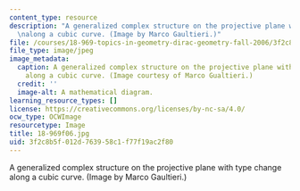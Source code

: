 ```yaml
---
content_type: resource
description: "A generalized complex structure on the projective plane with type change\r\
  \nalong a cubic curve. (Image by Marco Gaultieri.)"
file: /courses/18-969-topics-in-geometry-dirac-geometry-fall-2006/3f2c8b5f012d763958c1f77f19ac2f80_18-969f06.jpg
file_type: image/jpeg
image_metadata:
  caption: A generalized complex structure on the projective plane with type change
    along a cubic curve. (Image courtesy of Marco Gualtieri.)
  credit: ''
  image-alt: A mathematical diagram.
learning_resource_types: []
license: https://creativecommons.org/licenses/by-nc-sa/4.0/
ocw_type: OCWImage
resourcetype: Image
title: 18-969f06.jpg
uid: 3f2c8b5f-012d-7639-58c1-f77f19ac2f80
---
```

A generalized complex structure on the projective plane with type change
along a cubic curve. (Image by Marco Gaultieri.)